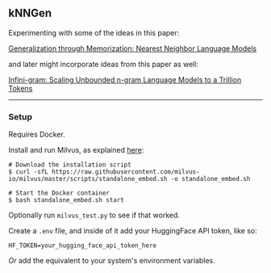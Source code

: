 ## kNNGen

Experimenting with some of the ideas in this paper:

[Generalization through Memorization: Nearest Neighbor Language Models](https://arxiv.org/abs/1911.00172)

and later might incorporate ideas from this paper as well:

[Infini-gram: Scaling Unbounded n-gram Language Models to a Trillion Tokens](https://arxiv.org/abs/2401.17377)

---

### Setup

Requires Docker.

Install and run Milvus, as explained [here](https://milvus.io/docs/install_standalone-docker.md):
```
# Download the installation script
$ curl -sfL https://raw.githubusercontent.com/milvus-io/milvus/master/scripts/standalone_embed.sh -o standalone_embed.sh

# Start the Docker container
$ bash standalone_embed.sh start
```
Optionally run `milvus_test.py` to see if that worked.

Create a `.env` file, and inside of it add your HuggingFace API token, like so:
```
HF_TOKEN=your_hugging_face_api_token_here
```
*Or* add the equivalent to your system's environment variables.